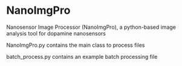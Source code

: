 # NanoImgPro
Nanosensor Image Processor (NanoImgPro), a python-based image analysis tool for dopamine nanosensors 


NanoImgPro.py contains the main class to process files


batch_process.py contains an example batch processing file
